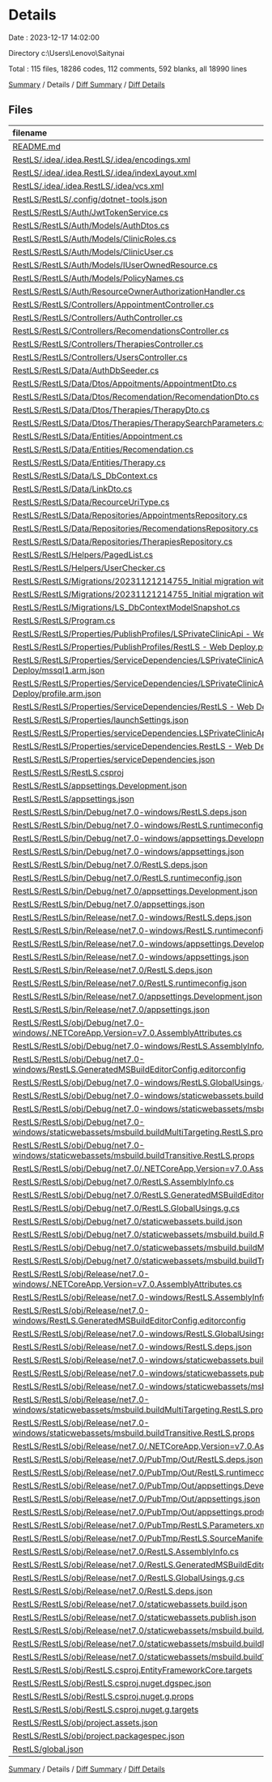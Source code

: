 # Details

Date : 2023-12-17 14:02:00

Directory c:\\Users\\Lenovo\\Saitynai

Total : 115 files,  18286 codes, 112 comments, 592 blanks, all 18990 lines

[Summary](results.md) / Details / [Diff Summary](diff.md) / [Diff Details](diff-details.md)

## Files
| filename | language | code | comment | blank | total |
| :--- | :--- | ---: | ---: | ---: | ---: |
| [README.md](/README.md) | Markdown | 34 | 0 | 11 | 45 |
| [RestLS/.idea/.idea.RestLS/.idea/encodings.xml](/RestLS/.idea/.idea.RestLS/.idea/encodings.xml) | XML | 4 | 0 | 0 | 4 |
| [RestLS/.idea/.idea.RestLS/.idea/indexLayout.xml](/RestLS/.idea/.idea.RestLS/.idea/indexLayout.xml) | XML | 8 | 0 | 0 | 8 |
| [RestLS/.idea/.idea.RestLS/.idea/vcs.xml](/RestLS/.idea/.idea.RestLS/.idea/vcs.xml) | XML | 6 | 0 | 0 | 6 |
| [RestLS/RestLS/.config/dotnet-tools.json](/RestLS/RestLS/.config/dotnet-tools.json) | JSON | 5 | 0 | 0 | 5 |
| [RestLS/RestLS/Auth/JwtTokenService.cs](/RestLS/RestLS/Auth/JwtTokenService.cs) | C# | 78 | 0 | 15 | 93 |
| [RestLS/RestLS/Auth/Models/AuthDtos.cs](/RestLS/RestLS/Auth/Models/AuthDtos.cs) | C# | 8 | 0 | 5 | 13 |
| [RestLS/RestLS/Auth/Models/ClinicRoles.cs](/RestLS/RestLS/Auth/Models/ClinicRoles.cs) | C# | 8 | 0 | 2 | 10 |
| [RestLS/RestLS/Auth/Models/ClinicUser.cs](/RestLS/RestLS/Auth/Models/ClinicUser.cs) | C# | 6 | 0 | 2 | 8 |
| [RestLS/RestLS/Auth/Models/IUserOwnedResource.cs](/RestLS/RestLS/Auth/Models/IUserOwnedResource.cs) | C# | 5 | 0 | 1 | 6 |
| [RestLS/RestLS/Auth/Models/PolicyNames.cs](/RestLS/RestLS/Auth/Models/PolicyNames.cs) | C# | 5 | 0 | 1 | 6 |
| [RestLS/RestLS/Auth/ResourceOwnerAuthorizationHandler.cs](/RestLS/RestLS/Auth/ResourceOwnerAuthorizationHandler.cs) | C# | 19 | 0 | 4 | 23 |
| [RestLS/RestLS/Controllers/AppointmentController.cs](/RestLS/RestLS/Controllers/AppointmentController.cs) | C# | 116 | 3 | 33 | 152 |
| [RestLS/RestLS/Controllers/AuthController.cs](/RestLS/RestLS/Controllers/AuthController.cs) | C# | 98 | 1 | 34 | 133 |
| [RestLS/RestLS/Controllers/RecomendationsController.cs](/RestLS/RestLS/Controllers/RecomendationsController.cs) | C# | 114 | 3 | 39 | 156 |
| [RestLS/RestLS/Controllers/TherapiesController.cs](/RestLS/RestLS/Controllers/TherapiesController.cs) | C# | 145 | 5 | 33 | 183 |
| [RestLS/RestLS/Controllers/UsersController.cs](/RestLS/RestLS/Controllers/UsersController.cs) | C# | 67 | 24 | 15 | 106 |
| [RestLS/RestLS/Data/AuthDbSeeder.cs](/RestLS/RestLS/Data/AuthDbSeeder.cs) | C# | 44 | 0 | 11 | 55 |
| [RestLS/RestLS/Data/Dtos/Appoitments/AppointmentDto.cs](/RestLS/RestLS/Data/Dtos/Appoitments/AppointmentDto.cs) | C# | 4 | 0 | 1 | 5 |
| [RestLS/RestLS/Data/Dtos/Recomendation/RecomendationDto.cs](/RestLS/RestLS/Data/Dtos/Recomendation/RecomendationDto.cs) | C# | 4 | 0 | 1 | 5 |
| [RestLS/RestLS/Data/Dtos/Therapies/TherapyDto.cs](/RestLS/RestLS/Data/Dtos/Therapies/TherapyDto.cs) | C# | 4 | 0 | 1 | 5 |
| [RestLS/RestLS/Data/Dtos/Therapies/TherapySearchParameters.cs](/RestLS/RestLS/Data/Dtos/Therapies/TherapySearchParameters.cs) | C# | 12 | 0 | 3 | 15 |
| [RestLS/RestLS/Data/Entities/Appointment.cs](/RestLS/RestLS/Data/Entities/Appointment.cs) | C# | 14 | 0 | 3 | 17 |
| [RestLS/RestLS/Data/Entities/Recomendation.cs](/RestLS/RestLS/Data/Entities/Recomendation.cs) | C# | 8 | 0 | 3 | 11 |
| [RestLS/RestLS/Data/Entities/Therapy.cs](/RestLS/RestLS/Data/Entities/Therapy.cs) | C# | 12 | 0 | 5 | 17 |
| [RestLS/RestLS/Data/LS_DbContext.cs](/RestLS/RestLS/Data/LS_DbContext.cs) | C# | 21 | 5 | 7 | 33 |
| [RestLS/RestLS/Data/LinkDto.cs](/RestLS/RestLS/Data/LinkDto.cs) | C# | 7 | 3 | 3 | 13 |
| [RestLS/RestLS/Data/RecourceUriType.cs](/RestLS/RestLS/Data/RecourceUriType.cs) | C# | 6 | 0 | 1 | 7 |
| [RestLS/RestLS/Data/Repositories/AppointmentsRepository.cs](/RestLS/RestLS/Data/Repositories/AppointmentsRepository.cs) | C# | 57 | 0 | 12 | 69 |
| [RestLS/RestLS/Data/Repositories/RecomendationsRepository.cs](/RestLS/RestLS/Data/Repositories/RecomendationsRepository.cs) | C# | 42 | 0 | 10 | 52 |
| [RestLS/RestLS/Data/Repositories/TherapiesRepository.cs](/RestLS/RestLS/Data/Repositories/TherapiesRepository.cs) | C# | 50 | 0 | 11 | 61 |
| [RestLS/RestLS/Helpers/PagedList.cs](/RestLS/RestLS/Helpers/PagedList.cs) | C# | 25 | 0 | 6 | 31 |
| [RestLS/RestLS/Helpers/UserChecker.cs](/RestLS/RestLS/Helpers/UserChecker.cs) | C# | 8 | 0 | 1 | 9 |
| [RestLS/RestLS/Migrations/20231121214755_Initial migration with identity.Designer.cs](/RestLS/RestLS/Migrations/20231121214755_Initial%20migration%20with%20identity.Designer.cs) | C# | 293 | 2 | 102 | 397 |
| [RestLS/RestLS/Migrations/20231121214755_Initial migration with identity.cs](/RestLS/RestLS/Migrations/20231121214755_Initial%20migration%20with%20identity.cs) | C# | 337 | 3 | 34 | 374 |
| [RestLS/RestLS/Migrations/LS_DbContextModelSnapshot.cs](/RestLS/RestLS/Migrations/LS_DbContextModelSnapshot.cs) | C# | 291 | 1 | 102 | 394 |
| [RestLS/RestLS/Program.cs](/RestLS/RestLS/Program.cs) | C# | 60 | 10 | 18 | 88 |
| [RestLS/RestLS/Properties/PublishProfiles/LSPrivateClinicApi - Web Deploy.pubxml](/RestLS/RestLS/Properties/PublishProfiles/LSPrivateClinicApi%20-%20Web%20Deploy.pubxml) | XML | 28 | 4 | 0 | 32 |
| [RestLS/RestLS/Properties/PublishProfiles/RestLS - Web Deploy.pubxml](/RestLS/RestLS/Properties/PublishProfiles/RestLS%20-%20Web%20Deploy.pubxml) | XML | 28 | 4 | 0 | 32 |
| [RestLS/RestLS/Properties/ServiceDependencies/LSPrivateClinicApi - Web Deploy/mssql1.arm.json](/RestLS/RestLS/Properties/ServiceDependencies/LSPrivateClinicApi%20-%20Web%20Deploy/mssql1.arm.json) | JSON | 81 | 0 | 0 | 81 |
| [RestLS/RestLS/Properties/ServiceDependencies/LSPrivateClinicApi - Web Deploy/profile.arm.json](/RestLS/RestLS/Properties/ServiceDependencies/LSPrivateClinicApi%20-%20Web%20Deploy/profile.arm.json) | JSON | 113 | 0 | 0 | 113 |
| [RestLS/RestLS/Properties/ServiceDependencies/RestLS - Web Deploy/profile.arm.json](/RestLS/RestLS/Properties/ServiceDependencies/RestLS%20-%20Web%20Deploy/profile.arm.json) | JSON | 113 | 0 | 0 | 113 |
| [RestLS/RestLS/Properties/launchSettings.json](/RestLS/RestLS/Properties/launchSettings.json) | JSON | 37 | 0 | 1 | 38 |
| [RestLS/RestLS/Properties/serviceDependencies.LSPrivateClinicApi - Web Deploy.json](/RestLS/RestLS/Properties/serviceDependencies.LSPrivateClinicApi%20-%20Web%20Deploy.json) | JSON | 12 | 0 | 0 | 12 |
| [RestLS/RestLS/Properties/serviceDependencies.RestLS - Web Deploy.json](/RestLS/RestLS/Properties/serviceDependencies.RestLS%20-%20Web%20Deploy.json) | JSON | 14 | 0 | 0 | 14 |
| [RestLS/RestLS/Properties/serviceDependencies.json](/RestLS/RestLS/Properties/serviceDependencies.json) | JSON | 9 | 0 | 0 | 9 |
| [RestLS/RestLS/RestLS.csproj](/RestLS/RestLS/RestLS.csproj) | XML | 20 | 0 | 16 | 36 |
| [RestLS/RestLS/appsettings.Development.json](/RestLS/RestLS/appsettings.Development.json) | JSON | 8 | 0 | 1 | 9 |
| [RestLS/RestLS/appsettings.json](/RestLS/RestLS/appsettings.json) | JSON | 17 | 0 | 1 | 18 |
| [RestLS/RestLS/bin/Debug/net7.0-windows/RestLS.deps.json](/RestLS/RestLS/bin/Debug/net7.0-windows/RestLS.deps.json) | JSON | 1,459 | 0 | 0 | 1,459 |
| [RestLS/RestLS/bin/Debug/net7.0-windows/RestLS.runtimeconfig.json](/RestLS/RestLS/bin/Debug/net7.0-windows/RestLS.runtimeconfig.json) | JSON | 20 | 0 | 0 | 20 |
| [RestLS/RestLS/bin/Debug/net7.0-windows/appsettings.Development.json](/RestLS/RestLS/bin/Debug/net7.0-windows/appsettings.Development.json) | JSON | 8 | 0 | 1 | 9 |
| [RestLS/RestLS/bin/Debug/net7.0-windows/appsettings.json](/RestLS/RestLS/bin/Debug/net7.0-windows/appsettings.json) | JSON | 17 | 0 | 1 | 18 |
| [RestLS/RestLS/bin/Debug/net7.0/RestLS.deps.json](/RestLS/RestLS/bin/Debug/net7.0/RestLS.deps.json) | JSON | 1,548 | 0 | 0 | 1,548 |
| [RestLS/RestLS/bin/Debug/net7.0/RestLS.runtimeconfig.json](/RestLS/RestLS/bin/Debug/net7.0/RestLS.runtimeconfig.json) | JSON | 20 | 0 | 0 | 20 |
| [RestLS/RestLS/bin/Debug/net7.0/appsettings.Development.json](/RestLS/RestLS/bin/Debug/net7.0/appsettings.Development.json) | JSON | 8 | 0 | 1 | 9 |
| [RestLS/RestLS/bin/Debug/net7.0/appsettings.json](/RestLS/RestLS/bin/Debug/net7.0/appsettings.json) | JSON | 17 | 0 | 1 | 18 |
| [RestLS/RestLS/bin/Release/net7.0-windows/RestLS.deps.json](/RestLS/RestLS/bin/Release/net7.0-windows/RestLS.deps.json) | JSON | 1,459 | 0 | 0 | 1,459 |
| [RestLS/RestLS/bin/Release/net7.0-windows/RestLS.runtimeconfig.json](/RestLS/RestLS/bin/Release/net7.0-windows/RestLS.runtimeconfig.json) | JSON | 21 | 0 | 0 | 21 |
| [RestLS/RestLS/bin/Release/net7.0-windows/appsettings.Development.json](/RestLS/RestLS/bin/Release/net7.0-windows/appsettings.Development.json) | JSON | 8 | 0 | 1 | 9 |
| [RestLS/RestLS/bin/Release/net7.0-windows/appsettings.json](/RestLS/RestLS/bin/Release/net7.0-windows/appsettings.json) | JSON | 17 | 0 | 1 | 18 |
| [RestLS/RestLS/bin/Release/net7.0/RestLS.deps.json](/RestLS/RestLS/bin/Release/net7.0/RestLS.deps.json) | JSON | 1,548 | 0 | 0 | 1,548 |
| [RestLS/RestLS/bin/Release/net7.0/RestLS.runtimeconfig.json](/RestLS/RestLS/bin/Release/net7.0/RestLS.runtimeconfig.json) | JSON | 21 | 0 | 0 | 21 |
| [RestLS/RestLS/bin/Release/net7.0/appsettings.Development.json](/RestLS/RestLS/bin/Release/net7.0/appsettings.Development.json) | JSON | 8 | 0 | 1 | 9 |
| [RestLS/RestLS/bin/Release/net7.0/appsettings.json](/RestLS/RestLS/bin/Release/net7.0/appsettings.json) | JSON | 17 | 0 | 1 | 18 |
| [RestLS/RestLS/obj/Debug/net7.0-windows/.NETCoreApp,Version=v7.0.AssemblyAttributes.cs](/RestLS/RestLS/obj/Debug/net7.0-windows/.NETCoreApp,Version=v7.0.AssemblyAttributes.cs) | C# | 3 | 1 | 1 | 5 |
| [RestLS/RestLS/obj/Debug/net7.0-windows/RestLS.AssemblyInfo.cs](/RestLS/RestLS/obj/Debug/net7.0-windows/RestLS.AssemblyInfo.cs) | C# | 11 | 9 | 5 | 25 |
| [RestLS/RestLS/obj/Debug/net7.0-windows/RestLS.GeneratedMSBuildEditorConfig.editorconfig](/RestLS/RestLS/obj/Debug/net7.0-windows/RestLS.GeneratedMSBuildEditorConfig.editorconfig) | Properties | 17 | 0 | 1 | 18 |
| [RestLS/RestLS/obj/Debug/net7.0-windows/RestLS.GlobalUsings.g.cs](/RestLS/RestLS/obj/Debug/net7.0-windows/RestLS.GlobalUsings.g.cs) | C# | 16 | 1 | 1 | 18 |
| [RestLS/RestLS/obj/Debug/net7.0-windows/staticwebassets.build.json](/RestLS/RestLS/obj/Debug/net7.0-windows/staticwebassets.build.json) | JSON | 11 | 0 | 0 | 11 |
| [RestLS/RestLS/obj/Debug/net7.0-windows/staticwebassets/msbuild.build.RestLS.props](/RestLS/RestLS/obj/Debug/net7.0-windows/staticwebassets/msbuild.build.RestLS.props) | XML | 3 | 0 | 0 | 3 |
| [RestLS/RestLS/obj/Debug/net7.0-windows/staticwebassets/msbuild.buildMultiTargeting.RestLS.props](/RestLS/RestLS/obj/Debug/net7.0-windows/staticwebassets/msbuild.buildMultiTargeting.RestLS.props) | XML | 3 | 0 | 0 | 3 |
| [RestLS/RestLS/obj/Debug/net7.0-windows/staticwebassets/msbuild.buildTransitive.RestLS.props](/RestLS/RestLS/obj/Debug/net7.0-windows/staticwebassets/msbuild.buildTransitive.RestLS.props) | XML | 3 | 0 | 0 | 3 |
| [RestLS/RestLS/obj/Debug/net7.0/.NETCoreApp,Version=v7.0.AssemblyAttributes.cs](/RestLS/RestLS/obj/Debug/net7.0/.NETCoreApp,Version=v7.0.AssemblyAttributes.cs) | C# | 3 | 1 | 1 | 5 |
| [RestLS/RestLS/obj/Debug/net7.0/RestLS.AssemblyInfo.cs](/RestLS/RestLS/obj/Debug/net7.0/RestLS.AssemblyInfo.cs) | C# | 9 | 9 | 5 | 23 |
| [RestLS/RestLS/obj/Debug/net7.0/RestLS.GeneratedMSBuildEditorConfig.editorconfig](/RestLS/RestLS/obj/Debug/net7.0/RestLS.GeneratedMSBuildEditorConfig.editorconfig) | Properties | 17 | 0 | 1 | 18 |
| [RestLS/RestLS/obj/Debug/net7.0/RestLS.GlobalUsings.g.cs](/RestLS/RestLS/obj/Debug/net7.0/RestLS.GlobalUsings.g.cs) | C# | 16 | 1 | 1 | 18 |
| [RestLS/RestLS/obj/Debug/net7.0/staticwebassets.build.json](/RestLS/RestLS/obj/Debug/net7.0/staticwebassets.build.json) | JSON | 11 | 0 | 0 | 11 |
| [RestLS/RestLS/obj/Debug/net7.0/staticwebassets/msbuild.build.RestLS.props](/RestLS/RestLS/obj/Debug/net7.0/staticwebassets/msbuild.build.RestLS.props) | XML | 3 | 0 | 0 | 3 |
| [RestLS/RestLS/obj/Debug/net7.0/staticwebassets/msbuild.buildMultiTargeting.RestLS.props](/RestLS/RestLS/obj/Debug/net7.0/staticwebassets/msbuild.buildMultiTargeting.RestLS.props) | XML | 3 | 0 | 0 | 3 |
| [RestLS/RestLS/obj/Debug/net7.0/staticwebassets/msbuild.buildTransitive.RestLS.props](/RestLS/RestLS/obj/Debug/net7.0/staticwebassets/msbuild.buildTransitive.RestLS.props) | XML | 3 | 0 | 0 | 3 |
| [RestLS/RestLS/obj/Release/net7.0-windows/.NETCoreApp,Version=v7.0.AssemblyAttributes.cs](/RestLS/RestLS/obj/Release/net7.0-windows/.NETCoreApp,Version=v7.0.AssemblyAttributes.cs) | C# | 3 | 1 | 1 | 5 |
| [RestLS/RestLS/obj/Release/net7.0-windows/RestLS.AssemblyInfo.cs](/RestLS/RestLS/obj/Release/net7.0-windows/RestLS.AssemblyInfo.cs) | C# | 11 | 9 | 5 | 25 |
| [RestLS/RestLS/obj/Release/net7.0-windows/RestLS.GeneratedMSBuildEditorConfig.editorconfig](/RestLS/RestLS/obj/Release/net7.0-windows/RestLS.GeneratedMSBuildEditorConfig.editorconfig) | Properties | 17 | 0 | 1 | 18 |
| [RestLS/RestLS/obj/Release/net7.0-windows/RestLS.GlobalUsings.g.cs](/RestLS/RestLS/obj/Release/net7.0-windows/RestLS.GlobalUsings.g.cs) | C# | 16 | 1 | 1 | 18 |
| [RestLS/RestLS/obj/Release/net7.0-windows/RestLS.deps.json](/RestLS/RestLS/obj/Release/net7.0-windows/RestLS.deps.json) | JSON | 1,427 | 0 | 0 | 1,427 |
| [RestLS/RestLS/obj/Release/net7.0-windows/staticwebassets.build.json](/RestLS/RestLS/obj/Release/net7.0-windows/staticwebassets.build.json) | JSON | 11 | 0 | 0 | 11 |
| [RestLS/RestLS/obj/Release/net7.0-windows/staticwebassets.publish.json](/RestLS/RestLS/obj/Release/net7.0-windows/staticwebassets.publish.json) | JSON | 11 | 0 | 0 | 11 |
| [RestLS/RestLS/obj/Release/net7.0-windows/staticwebassets/msbuild.build.RestLS.props](/RestLS/RestLS/obj/Release/net7.0-windows/staticwebassets/msbuild.build.RestLS.props) | XML | 3 | 0 | 0 | 3 |
| [RestLS/RestLS/obj/Release/net7.0-windows/staticwebassets/msbuild.buildMultiTargeting.RestLS.props](/RestLS/RestLS/obj/Release/net7.0-windows/staticwebassets/msbuild.buildMultiTargeting.RestLS.props) | XML | 3 | 0 | 0 | 3 |
| [RestLS/RestLS/obj/Release/net7.0-windows/staticwebassets/msbuild.buildTransitive.RestLS.props](/RestLS/RestLS/obj/Release/net7.0-windows/staticwebassets/msbuild.buildTransitive.RestLS.props) | XML | 3 | 0 | 0 | 3 |
| [RestLS/RestLS/obj/Release/net7.0/.NETCoreApp,Version=v7.0.AssemblyAttributes.cs](/RestLS/RestLS/obj/Release/net7.0/.NETCoreApp,Version=v7.0.AssemblyAttributes.cs) | C# | 3 | 1 | 1 | 5 |
| [RestLS/RestLS/obj/Release/net7.0/PubTmp/Out/RestLS.deps.json](/RestLS/RestLS/obj/Release/net7.0/PubTmp/Out/RestLS.deps.json) | JSON | 1,516 | 0 | 0 | 1,516 |
| [RestLS/RestLS/obj/Release/net7.0/PubTmp/Out/RestLS.runtimeconfig.json](/RestLS/RestLS/obj/Release/net7.0/PubTmp/Out/RestLS.runtimeconfig.json) | JSON | 21 | 0 | 0 | 21 |
| [RestLS/RestLS/obj/Release/net7.0/PubTmp/Out/appsettings.Development.json](/RestLS/RestLS/obj/Release/net7.0/PubTmp/Out/appsettings.Development.json) | JSON | 8 | 0 | 1 | 9 |
| [RestLS/RestLS/obj/Release/net7.0/PubTmp/Out/appsettings.json](/RestLS/RestLS/obj/Release/net7.0/PubTmp/Out/appsettings.json) | JSON | 17 | 0 | 1 | 18 |
| [RestLS/RestLS/obj/Release/net7.0/PubTmp/Out/appsettings.production.json](/RestLS/RestLS/obj/Release/net7.0/PubTmp/Out/appsettings.production.json) | JSON | 17 | 0 | 0 | 17 |
| [RestLS/RestLS/obj/Release/net7.0/PubTmp/RestLS.Parameters.xml](/RestLS/RestLS/obj/Release/net7.0/PubTmp/RestLS.Parameters.xml) | XML | 6 | 0 | 0 | 6 |
| [RestLS/RestLS/obj/Release/net7.0/PubTmp/RestLS.SourceManifest.xml](/RestLS/RestLS/obj/Release/net7.0/PubTmp/RestLS.SourceManifest.xml) | XML | 4 | 0 | 0 | 4 |
| [RestLS/RestLS/obj/Release/net7.0/RestLS.AssemblyInfo.cs](/RestLS/RestLS/obj/Release/net7.0/RestLS.AssemblyInfo.cs) | C# | 9 | 9 | 5 | 23 |
| [RestLS/RestLS/obj/Release/net7.0/RestLS.GeneratedMSBuildEditorConfig.editorconfig](/RestLS/RestLS/obj/Release/net7.0/RestLS.GeneratedMSBuildEditorConfig.editorconfig) | Properties | 17 | 0 | 1 | 18 |
| [RestLS/RestLS/obj/Release/net7.0/RestLS.GlobalUsings.g.cs](/RestLS/RestLS/obj/Release/net7.0/RestLS.GlobalUsings.g.cs) | C# | 16 | 1 | 1 | 18 |
| [RestLS/RestLS/obj/Release/net7.0/RestLS.deps.json](/RestLS/RestLS/obj/Release/net7.0/RestLS.deps.json) | JSON | 1,516 | 0 | 0 | 1,516 |
| [RestLS/RestLS/obj/Release/net7.0/staticwebassets.build.json](/RestLS/RestLS/obj/Release/net7.0/staticwebassets.build.json) | JSON | 11 | 0 | 0 | 11 |
| [RestLS/RestLS/obj/Release/net7.0/staticwebassets.publish.json](/RestLS/RestLS/obj/Release/net7.0/staticwebassets.publish.json) | JSON | 11 | 0 | 0 | 11 |
| [RestLS/RestLS/obj/Release/net7.0/staticwebassets/msbuild.build.RestLS.props](/RestLS/RestLS/obj/Release/net7.0/staticwebassets/msbuild.build.RestLS.props) | XML | 3 | 0 | 0 | 3 |
| [RestLS/RestLS/obj/Release/net7.0/staticwebassets/msbuild.buildMultiTargeting.RestLS.props](/RestLS/RestLS/obj/Release/net7.0/staticwebassets/msbuild.buildMultiTargeting.RestLS.props) | XML | 3 | 0 | 0 | 3 |
| [RestLS/RestLS/obj/Release/net7.0/staticwebassets/msbuild.buildTransitive.RestLS.props](/RestLS/RestLS/obj/Release/net7.0/staticwebassets/msbuild.buildTransitive.RestLS.props) | XML | 3 | 0 | 0 | 3 |
| [RestLS/RestLS/obj/RestLS.csproj.EntityFrameworkCore.targets](/RestLS/RestLS/obj/RestLS.csproj.EntityFrameworkCore.targets) | XML | 28 | 0 | 1 | 29 |
| [RestLS/RestLS/obj/RestLS.csproj.nuget.dgspec.json](/RestLS/RestLS/obj/RestLS.csproj.nuget.dgspec.json) | JSON | 120 | 0 | 0 | 120 |
| [RestLS/RestLS/obj/RestLS.csproj.nuget.g.props](/RestLS/RestLS/obj/RestLS.csproj.nuget.g.props) | XML | 22 | 0 | 0 | 22 |
| [RestLS/RestLS/obj/RestLS.csproj.nuget.g.targets](/RestLS/RestLS/obj/RestLS.csproj.nuget.g.targets) | XML | 7 | 0 | 0 | 7 |
| [RestLS/RestLS/obj/project.assets.json](/RestLS/RestLS/obj/project.assets.json) | JSON | 4,582 | 0 | 0 | 4,582 |
| [RestLS/RestLS/obj/project.packagespec.json](/RestLS/RestLS/obj/project.packagespec.json) | JSON | 1 | 0 | 0 | 1 |
| [RestLS/global.json](/RestLS/global.json) | JSON | 7 | 0 | 0 | 7 |

[Summary](results.md) / Details / [Diff Summary](diff.md) / [Diff Details](diff-details.md)